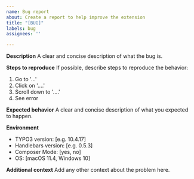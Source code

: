 ```yaml
---
name: Bug report
about: Create a report to help improve the extension
title: "[BUG]"
labels: bug
assignees: ''

---
```


**Description**
A clear and concise description of what the bug is.

**Steps to reproduce**
If possible, describe steps to reproduce the behavior:
1. Go to '...'
2. Click on '....'
3. Scroll down to '....'
4. See error

**Expected behavior**
A clear and concise description of what you expected to happen.

**Environment**
- TYPO3 version: [e.g. 10.4.17]
- Handlebars version: [e.g. 0.5.3]
- Composer Mode: [yes, no]
- OS: [macOS 11.4, Windows 10]

**Additional context**
Add any other context about the problem here.

